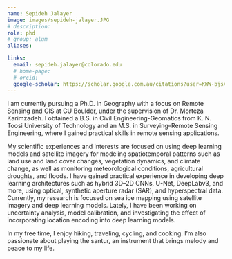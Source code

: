 ```yaml
---
name: Sepideh Jalayer
image: images/sepideh-jalayer.JPG
# description: 
role: phd
# group: alum
aliases:

links:
  email: sepideh.jalayer@colorado.edu
  # home-page: 
  # orcid: 
  google-scholar: https://scholar.google.com.au/citations?user=KWW-bjsAAAAJ&hl=en 
---
```


I am currently pursuing a Ph.D. in Geography with a focus on Remote Sensing and GIS at CU Boulder, under the supervision of Dr. Morteza Karimzadeh. I obtained a B.S. in Civil Engineering-Geomatics from K. N. Toosi University of Technology and an M.S. in Surveying–Remote Sensing Engineering, where I gained practical skills in remote sensing applications. 

My scientific experiences and interests are focused on using deep learning models and satellite imagery for modeling spatiotemporal patterns such as land use and land cover changes, vegetation dynamics, and climate change, as well as monitoring meteorological conditions, agricultural droughts, and floods. I have gained practical experience in developing deep learning architectures such as hybrid 3D–2D CNNs, U-Net, DeepLabv3, and more, using optical, synthetic aperture radar (SAR), and hyperspectral data. Currently, my research is focused on sea ice mapping using satellite imagery and deep learning models. Lately, I have been working on uncertainty analysis, model calibration, and investigating the effect of incorporating location encoding into deep learning models.

In my free time, I enjoy hiking, traveling, cycling, and cooking. I’m also passionate about playing the santur, an instrument that brings melody and peace to my life.

